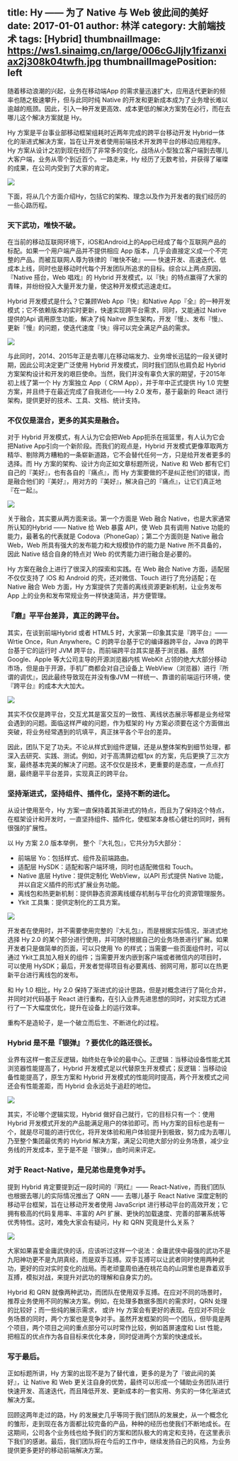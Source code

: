 title: Hy —— 为了 Native 与 Web 彼此间的美好
date: 2017-01-01
author: 林洋
category: 大前端技术
tags: [Hybrid]
thumbnailImage: https://ws1.sinaimg.cn/large/006cGJIjly1fizanxiax2j308k04twfh.jpg
thumbnailImagePosition: left
---

随着移动浪潮的兴起，业务在移动端App 的需求量迅速扩大，应用迭代更新的频率也随之极速攀升，但与此同时纯 Native 的开发和更新成本成为了业务增长难以逾越的瓶颈。因此，引入一种开发更高效、成本更低的解决方案势在必行，而在去哪儿这个解决方案就是 Hy。<!-- more -->

Hy 方案是平台事业部移动框架组耗时近两年完成的跨平台移动开发 Hybrid一体化的渐进式解决方案，旨在让开发者使用前端技术开发跨平台的移动应用程序。Hy 方案从设计之初到现在经历了非常多的变化，战场从小型独立客户端到去哪儿大客户端，业务从零个到近百个。一路走来，Hy 经历了无数考验，并获得了璀璨的成果，在公司内受到了大家的肯定。

![](http://ww1.sinaimg.cn/large/71c50075jw1fbb8xvl2ivj20l90ibjx2.jpg)

下面，将从几个方面介绍Hy，包括它的架构、理念以及作为开发者的我们经历的一些心路历程。

### 天下武功，唯快不破。

在当前的移动互联网环境下，iOS和Android上的App已经成了每个互联网产品的标配。如果一个用户端产品并不提供相应 App 版本，几乎会直接定义成一个不完整的产品。而被互联网人尊为铁律的『唯快不破』—— 快速开发、高速迭代、低成本上线，同时也是移动时代每个开发团队所追求的目标。综合以上两点原因，『Native 搭台，Web 唱戏』的 Hybrid 开发模式，以『快』的特点赢得了大家的青睐，并纷纷投入大量开发力量，使这种开发模式迅速走红。

Hybrid 开发模式是什么？它兼顾Web App『快』和Native App『全』的一种开发模式；它不依赖版本的实时更新，快速实现跨平台需求，同时，又能通过 Native 提供的Api 调用原生功能，解决了纯 Naitve 原生架构，开发『慢』、发布『慢』、更新『慢』的问题，使迭代速度『快』得可以完全满足产品的需求。

![](http://ww2.sinaimg.cn/large/71c50075jw1fbb91bndggj20no08tgma.jpg)

与此同时，2014、2015年正是去哪儿在移动端发力、业务增长迅猛的一段关键时期，因此公司决定更广泛使用 Hybrid 开发模式，同时我们团队也肩负起 Hybrid 方案架构设计和开发的艰巨使命。当然，我们并没有辜负大家的期望，于2015年初上线了第一个 Hy 方案独立 App（ CRM App），并于年中正式提供 Hy 1.0 完整方案，并且终于在最近完成了自我进化——Hy 2.0 发布，基于最新的 React 进行架构，提供更好的技术、工具、文档、统计支持。

### 不仅仅是混合，更多的其实是融合。

对于 Hybrid 开发模式，有人认为它会把Web App扼杀在摇篮里，有人认为它会把Native App引向一个新阶段。而我们的观点是，Hybrid 开发模式更像萃取两方精华、剔除两方糟粕的一条崭新道路，它不会替代任何一方，只是给开发者更多的选择。而 Hy 方案的架构、设计方向正如文章标题所说，Native 和 Web 都有它们自己的『美好』，也有各自的『痛点』，而 Hy 方案要做的不是纠正他们的错误，而是融合他们的『美好』，用对方的『美好』，解决自己的『痛点』，让它们真正地『在一起』。

![](http://ww4.sinaimg.cn/large/71c50075jw1fbb94ek5ufj20lo0dk0va.jpg)

关于融合，其实要从两方面来谈。第一个方面是 Web 融合 Native，也是大家通常所认知的Hybrid —— Native 给 Web 暴露 API，使 Web 具有调用 Native 功能的能力，最著名的代表就是 Codova（PhoneGap）；第二个方面则是 Native 融合 Web，Web 所具有强大的发布能力和大规模协作的能力是 Native 所不具备的，因此 Native 结合自身的特点对 Web 的优秀能力进行融合是必要的。

Hy 方案在融合上进行了很深入的探索和实践。在 Web 融合 Native 方面，适配层不仅仅支持了 iOS 和 Android 的壳，还对微信、Touch 进行了充分适配；在 Native 融合 Web 方面，Hy 方案提供了完善的离线资源更新机制，让业务发布 App 上的业务和发布常规业务一样快速简洁，并方便管理。

### 『磨』平平台差异，真正的跨平台。

其实，在谈到前端Hybrid 或者 HTML5 时，大家第一印象其实是『跨平台』——Wrtie Once，Run Anywhere。C 的跨平台基于它的编译器跨平台，Java 的跨平台基于它的运行时 JVM 跨平台，而前端跨平台其实是基于浏览器。虽然 Google、Apple 等大公司主导的开源浏览器内核 WebKit 占领的绝大大部分移动市场，但是由于开源，手机厂商都会对自己设备上 WebView（浏览器）进行『所谓的调优』，因此最终导致现在并没有像JVM 一样统一、靠谱的前端运行环境，使『跨平台』的成本大大加大。

![](http://ww4.sinaimg.cn/large/71c50075jw1fbb967wpzlj20gp0c0mzy.jpg)

其实不仅仅是跨平台，交互尤其是富交互的一致性、离线状态展示等都是业务经常会遇到的问题。面临这样严峻的问题，作为框架的  Hy 方案必须要在这个方面做出突破，将业务经常遇到的坑填平，真正抹平各个平台的差异。

因此，团队下足了功夫。不论从样式到组件逻辑，还是从整体架构到细节处理，都深入去研究、实践、测试。例如，对于高清屏边框1px 的方案，先后更换了三次方案，最终基本完美的解决了问题。这不仅仅是技术，更重要的是态度，一点点打磨，最终磨平平台差异，实现真正的跨平台。

### 坚持渐进式，坚持组件、插件化，坚持不断的进化。

从设计使用至今，Hy 方案一直保持着其渐进式的特点，而且为了保持这个特点，在框架设计和开发时，一直坚持组件、插件化，使框架本身核心健壮的同时，拥有很强的扩展性。

以 Hy 方案 2.0 版本举例， 整个『大礼包』，它共分为5大部分：

 * 前端层 Yo：包括样式、组件及前端路由。
 * 适配层 HySDK：适配和客户端环境，同时也适配微信和 Touch。
 * Native 底层 Hytive：提供定制化 WebView，以API 形式提供 Native 功能，并以自定义插件的形式扩展业务功能。
 * 离线包和热更新机制：提供静态资源离线缓存机制与平台化的资源管理服务。
 * Ykit 工具集：提供定制化的工具方案。

![](http://ww2.sinaimg.cn/large/71c50075jw1fbb972154nj20mn0ck400.jpg)

开发者在使用时，并不需要使用完整的『大礼包』，而是根据实际情况，渐进式地选择 Hy 2.0 的某个部分进行使用，并可随时根据自己的业务场景进行扩展。如果开发者只是做简单的页面，可以只使用 Yo 的样式；当需要一些页面组件时，可以通过 Ykit工具加入相关的组件；当需要开发内嵌到客户端或者微信内的项目时，可以使用 HySDK；最后，开发者觉得项目有必要离线、弱网可用，那可以在热更新平台进行离线包的发布。

和 Hy 1.0 相比，Hy 2.0 保持了渐进式的设计思路，但是对概念进行了简化合并，并同时对代码基于 React 进行重构，在引入业界先进思想的同时，对实现方式进行了一下大幅度优化，提升在设备上的运行效率。

重构不是造轮子，是一个破立而后生、不断进化的过程。

### Hybrid 是不是『银弹』？要优化的路还很长。

业界有这样一套正反逻辑，始终处在争论的最中心。正逻辑：当移动设备性能尤其浏览器性能提高了，Hybrid 开发模式足以代替原生开发模式；反逻辑：当移动设备性能提高了，原生方案和 Hybrid 开发模式的性能同时提高，两个开发模式之间还会有性能差距，而 Hybrid 会永远处于追赶的地位。

![](http://ww2.sinaimg.cn/large/71c50075jw1fbb97q5vh2j20jb0a2taj.jpg)

其实，不论哪个逻辑实现，Hybrid 做好自己就行，它的目标只有一个：使用 Hybrid 开发模式开发的产品能满足用户的体验即可。而 Hy方案的目标也是有一个，就是尽可能的进行优化，将开发体验和用户体验提升到极致，努力成为去哪儿乃至整个集团最优秀的 Hybrid 解决方案，满足公司绝大部分的业务场景，减少业务线的开发成本，至于是不是『银弹』，由时间来评定。

### 对于 React-Native，是兄弟也是竞争对手。

提到 Hybrid 肯定要提到近一段时间的『网红』—— React-Native，而我们团队也根据去哪儿的实际情况推出了 QRN —— 去哪儿基于 React Native 深度定制的移动平台框架，旨在让移动开发者使用 JavaScript 进行移动平台的高效开发；它拥有极高的代码复用率、丰富的 API 扩展、更快的加载速度、完善的部署系统等优秀特性。这时，难免大家会有疑问，Hy 和 QRN 究竟是什么关系？

![](http://ww2.sinaimg.cn/large/71c50075jw1fbb98x0wqbj20iu0c0mzn.jpg)

大家如果喜爱金庸武侠的话，应该听过这样一个说法：金庸武侠中最强的武功不是九阳神功更不是九阴真经，而是双手互搏。双手互搏可以让武者同时使用两种武功，更好的应对实时变化的战局。而老顽童周伯通在桃花岛的山洞里也是靠着双手互搏，模拟对战，来提升对武功的理解和自身实力的。

Hybrid 和 QRN 就像两种武功，而团队在使用双手互搏。在应对不同的场景时，推荐业务使用不同的解决方案。例如，在处理多数据多图片的需求时，QRN 处理的比较好；而一些纯的展示需求， 或许 Hy 方案会有更好的表现。在应对不同业务场景的同时，两个方案也是竞争对手。虽然开发框架的同一个团队，但毕竟是两个项目，两个项目之间的重点部分可以时常作比较，例如首屏速度和 List 性能，把相互的优点作为各自目标来优化本身，同时促进两个方案的快速成长。

### 写于最后。

正如标题所讲，Hy 方案的出现不是为了替代谁，更多的是为了『彼此间的美好』，让 Native 和 Web 更关注自身的优势，最终可以形成一个辅助业务团队进行快速开发、高速迭代，而且降低开发、更新成本的一套实用、务实的一体化渐进式解决方案。

回顾这两年走过的路，Hy 的发展史几乎等同于我们团队的发展史，从一个概念化的雏形，走到现在各方面都比较完备的产品，种种的经历也使我们不断地成长。在这期间，公司各个业务线也给予我们的方案和团队极大的肯定和支持，在这里表示下我们的感谢。最后，我们团队将在今后的工作中，继续发扬自己的风格，为业务提供更多更好的移动前端解决方案。
